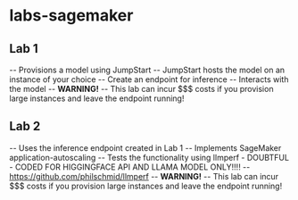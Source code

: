 # labs-sagemaker
## Lab 1
-- Provisions a model using JumpStart
-- JumpStart hosts the model on an instance of your choice
-- Create an endpoint for inference
-- Interacts with the model
-- **WARNING!**
  -- This lab can incur $$$ costs if you provision large instances and leave the endpoint running!

## Lab 2
-- Uses the inference endpoint created in Lab 1
-- Implements SageMaker application-autoscaling
-- Tests the functionality using llmperf - DOUBTFUL - CODED FOR HIGGINGFACE API AND LLAMA MODEL ONLY!!!!
  -- https://github.com/philschmid/llmperf
-- **WARNING!**
  -- This lab can incur $$$ costs if you provision large instances and leave the endpoint running!
